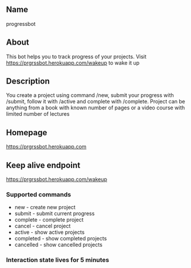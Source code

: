 ## Name
progressbot

## About
This bot helps you to track progress of your projects. Visit https://prgrssbot.herokuapp.com/wakeup to wake it up

## Description
You create a project using command /new, submit your progress with /submit, follow it with /active and complete with /complete. Project can be anything from a book with known number of pages or a video course with limited number of lectures

## Homepage
https://prgrssbot.herokuapp.com

## Keep alive endpoint
https://prgrssbot.herokuapp.com/wakeup

### Supported commands
* new - create new project
* submit - submit current progress
* complete - complete project
* cancel - cancel project
* active - show active projects
* completed - show completed projects
* cancelled - show cancelled projects

### Interaction state lives for 5 minutes